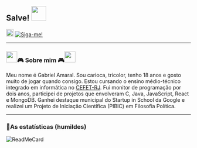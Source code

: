 ## Salve! <img src="https://media.giphy.com/media/XuL4Zlq33sCTC/giphy.gif" width="40" height="40" />

[<img src="https://www.flaticon.com/svg/static/icons/svg/561/561127.svg" width="20" height="20" />](mailto:gabriel.amaral@aluno.cefet-rj.br)
[<img src="https://img.shields.io/github/followers/amaral220x?label=follow&style=social" title="Siga-me!" />](https://github.com/amaral220x) 

---

### <img src="https://images.emojiterra.com/openmoji/v12.2/512px/1f1ed-1f1fa.png" width="30" height="30" />🎮 Sobre mim 🎮<img src="https://images.emojiterra.com/openmoji/v12.2/512px/1f1ed-1f1fa.png" width="30" height="30"/>
Meu nome é Gabriel Amaral. Sou carioca, tricolor, tenho 18 anos e gosto muito de jogar quando consigo. Estou cursando o ensino médio-técnico integrado em informática no [CEFET-RJ](http://eic.cefet-rj.br/). Fui monitor de programação por dois anos, participei de projetos que envolveram C, Java, JavaScript, React e MongoDB. Ganhei destaque municipal do Startup in School da Google e realizei um Projeto de Iniciação Científica (PIBIC) em Filosofia Política. 

---

### 🎇As estatísticas (humildes)  

![ReadMeCard](https://github-readme-stats.vercel.app/api?username=amaral220x&hide=issues&count_private=TRUE)
